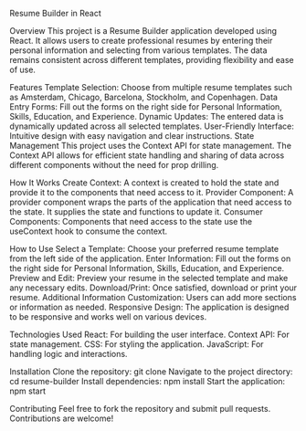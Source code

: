 Resume Builder in React

Overview
This project is a Resume Builder application developed using React. It allows users to create professional resumes by entering their personal information and selecting from various templates. The data remains consistent across different templates, providing flexibility and ease of use.

Features
Template Selection: Choose from multiple resume templates such as Amsterdam, Chicago, Barcelona, Stockholm, and Copenhagen.
Data Entry Forms: Fill out the forms on the right side for Personal Information, Skills, Education, and Experience.
Dynamic Updates: The entered data is dynamically updated across all selected templates.
User-Friendly Interface: Intuitive design with easy navigation and clear instructions.
State Management
This project uses the Context API for state management. The Context API allows for efficient state handling and sharing of data across different components without the need for prop drilling.

How It Works
Create Context: A context is created to hold the state and provide it to the components that need access to it.
Provider Component: A provider component wraps the parts of the application that need access to the state. It supplies the state and functions to update it.
Consumer Components: Components that need access to the state use the useContext hook to consume the context.

How to Use
Select a Template: Choose your preferred resume template from the left side of the application.
Enter Information: Fill out the forms on the right side for Personal Information, Skills, Education, and Experience.
Preview and Edit: Preview your resume in the selected template and make any necessary edits.
Download/Print: Once satisfied, download or print your resume.
Additional Information
Customization: Users can add more sections or information as needed.
Responsive Design: The application is designed to be responsive and works well on various devices.


Technologies Used
React: For building the user interface.
Context API: For state management.
CSS: For styling the application.
JavaScript: For handling logic and interactions.


Installation
Clone the repository: git clone <repository-url>
Navigate to the project directory: cd resume-builder
Install dependencies: npm install
Start the application: npm start

Contributing
Feel free to fork the repository and submit pull requests. Contributions are welcome!
